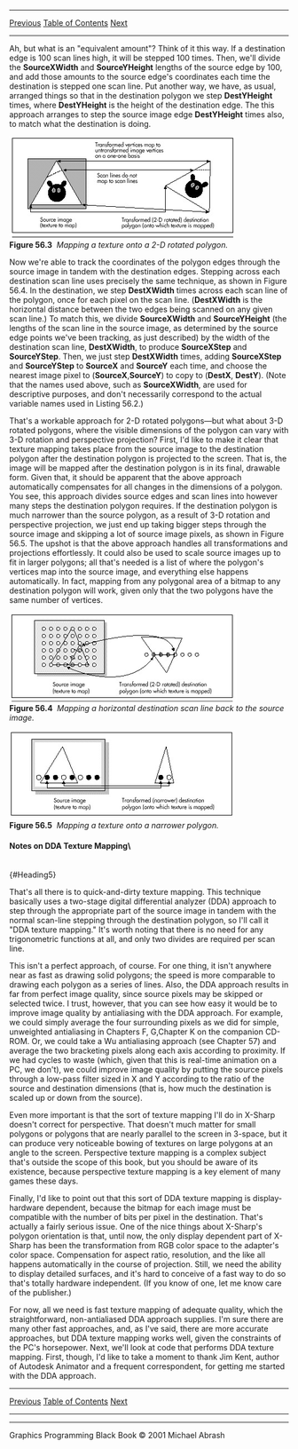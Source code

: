   ------------------------ --------------------------------- --------------------
  [Previous](56-01.html)   [Table of Contents](index.html)   [Next](56-03.html)
  ------------------------ --------------------------------- --------------------

Ah, but what is an "equivalent amount"? Think of it this way. If a
destination edge is 100 scan lines high, it will be stepped 100 times.
Then, we'll divide the **SourceXWidth** and **SourceYHeight** lengths of
the source edge by 100, and add those amounts to the source edge's
coordinates each time the destination is stepped one scan line. Put
another way, we have, as usual, arranged things so that in the
destination polygon we step **DestYHeight** times, where **DestYHeight**
is the height of the destination edge. The this approach arranges to
step the source image edge **DestYHeight** times also, to match what the
destination is doing.

![](images/56-03.jpg)\
 **Figure 56.3**  *Mapping a texture onto a 2-D rotated polygon.*

Now we're able to track the coordinates of the polygon edges through the
source image in tandem with the destination edges. Stepping across each
destination scan line uses precisely the same technique, as shown in
Figure 56.4. In the destination, we step **DestXWidth** times across
each scan line of the polygon, once for each pixel on the scan line.
(**DestXWidth** is the horizontal distance between the two edges being
scanned on any given scan line.) To match this, we divide
**SourceXWidth** and **SourceYHeight** (the lengths of the scan line in
the source image, as determined by the source edge points we've been
tracking, as just described) by the width of the destination scan line,
**DestXWidth**, to produce **SourceXStep** and **SourceYStep**. Then, we
just step **DestXWidth** times, adding **SourceXStep** and
**SourceYStep** to **SourceX** and **SourceY** each time, and choose the
nearest image pixel to (**SourceX**,**SourceY**) to copy to (**DestX**,
**DestY**). (Note that the names used above, such as **SourceXWidth**,
are used for descriptive purposes, and don't necessarily correspond to
the actual variable names used in Listing 56.2.)

That's a workable approach for 2-D rotated polygons—but what about 3-D
rotated polygons, where the visible dimensions of the polygon can vary
with 3-D rotation and perspective projection? First, I'd like to make it
clear that texture mapping takes place from the source image to the
destination polygon after the destination polygon is projected to the
screen. That is, the image will be mapped after the destination polygon
is in its final, drawable form. Given that, it should be apparent that
the above approach automatically compensates for all changes in the
dimensions of a polygon. You see, this approach divides source edges and
scan lines into however many steps the destination polygon requires. If
the destination polygon is much narrower than the source polygon, as a
result of 3-D rotation and perspective projection, we just end up taking
bigger steps through the source image and skipping a lot of source image
pixels, as shown in Figure 56.5. The upshot is that the above approach
handles all transformations and projections effortlessly. It could also
be used to scale source images up to fit in larger polygons; all that's
needed is a list of where the polygon's vertices map into the source
image, and everything else happens automatically. In fact, mapping from
any polygonal area of a bitmap to any destination polygon will work,
given only that the two polygons have the same number of vertices.

![](images/56-04.jpg)\
 **Figure 56.4**  *Mapping a horizontal destination scan line back to
the source image.*

![](images/56-05.jpg)\
 **Figure 56.5**  *Mapping a texture onto a narrower polygon.*

#### Notes on DDA Texture Mapping\
 \
 {#Heading5}

That's all there is to quick-and-dirty texture mapping. This technique
basically uses a two-stage digital differential analyzer (DDA) approach
to step through the appropriate part of the source image in tandem with
the normal scan-line stepping through the destination polygon, so I'll
call it "DDA texture mapping." It's worth noting that there is no need
for any trigonometric functions at all, and only two divides are
required per scan line.

This isn't a perfect approach, of course. For one thing, it isn't
anywhere near as fast as drawing solid polygons; the speed is more
comparable to drawing each polygon as a series of lines. Also, the DDA
approach results in far from perfect image quality, since source pixels
may be skipped or selected twice. I trust, however, that you can see how
easy it would be to improve image quality by antialiasing with the DDA
approach. For example, we could simply average the four surrounding
pixels as we did for simple, unweighted antialiasing in Chapters F,
G,Chapter K on the companion CD-ROM. Or, we could take a Wu antialiasing
approach (see Chapter 57) and average the two bracketing pixels along
each axis according to proximity. If we had cycles to waste (which,
given that this is real-time animation on a PC, we don't), we could
improve image quality by putting the source pixels through a low-pass
filter sized in X and Y according to the ratio of the source and
destination dimensions (that is, how much the destination is scaled up
or down from the source).

Even more important is that the sort of texture mapping I'll do in
X-Sharp doesn't correct for perspective. That doesn't much matter for
small polygons or polygons that are nearly parallel to the screen in
3-space, but it can produce very noticeable bowing of textures on large
polygons at an angle to the screen. Perspective texture mapping is a
complex subject that's outside the scope of this book, but you should be
aware of its existence, because perspective texture mapping is a key
element of many games these days.

Finally, I'd like to point out that this sort of DDA texture mapping is
display-hardware dependent, because the bitmap for each image must be
compatible with the number of bits per pixel in the destination. That's
actually a fairly serious issue. One of the nice things about X-Sharp's
polygon orientation is that, until now, the only display dependent part
of X-Sharp has been the transformation from RGB color space to the
adapter's color space. Compensation for aspect ratio, resolution, and
the like all happens automatically in the course of projection. Still,
we need the ability to display detailed surfaces, and it's hard to
conceive of a fast way to do so that's totally hardware independent. (If
you know of one, let me know care of the publisher.)

For now, all we need is fast texture mapping of adequate quality, which
the straightforward, non-antialiased DDA approach supplies. I'm sure
there are many other fast approaches, and, as I've said, there are more
accurate approaches, but DDA texture mapping works well, given the
constraints of the PC's horsepower. Next, we'll look at code that
performs DDA texture mapping. First, though, I'd like to take a moment
to thank Jim Kent, author of Autodesk Animator and a frequent
correspondent, for getting me started with the DDA approach.

  ------------------------ --------------------------------- --------------------
  [Previous](56-01.html)   [Table of Contents](index.html)   [Next](56-03.html)
  ------------------------ --------------------------------- --------------------

* * * * *

Graphics Programming Black Book © 2001 Michael Abrash
